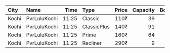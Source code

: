 | City  | Name         |  Time | Type        | Price | Capacity | Booked |
| :---- | :----------- | ----: | :---------- | ----: | -------: | -----: |
| Kochi | PvrLuluKochi | 11:25 | Classic     |  110₹ |       39 |     19 |
| Kochi | PvrLuluKochi | 11:25 | ClassicPlus |  140₹ |       91 |     46 |
| Kochi | PvrLuluKochi | 11:25 | Prime       |  160₹ |       64 |     32 |
| Kochi | PvrLuluKochi | 11:25 | Recliner    |  290₹ |        9 |      4 |